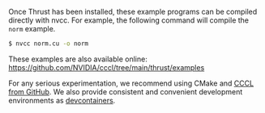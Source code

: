 Once Thrust has been installed, these example programs can be compiled
directly with nvcc.  For example, the following command will compile the
`norm` example.

```bash
$ nvcc norm.cu -o norm
```

These examples are also available online:
https://github.com/NVIDIA/cccl/tree/main/thrust/examples

For any serious experimentation, we recommend using CMake and [CCCL from GitHub](https://github.com/NVIDIA/cccl).
We also provide consistent and convenient development environments as [devcontainers](../../.devcontainers/README.md).
